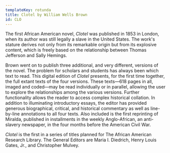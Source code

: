 ```yaml
---
templateKey: rotunda
title: Clotel by William Wells Brown
id: CLO
---
```

The first African American novel, *Clotel* was published in 1853 in London, when its author was still legally a slave in the United States. The work's stature derives not only from its remarkable origin but from its explosive content, which is freely based on the relationship between Thomas Jefferson and Sally Hemings.

Brown went on to publish three additional, and very different, versions of the novel. The problem for scholars and students has always been which text to read. This digital edition of *Clotel* presents, for the first time together, the full extant texts of the four versions. These texts—618 pages in all, imaged and coded—may be read individually or in parallel, allowing the user to explore the relationships among the various versions. Further functionality allows the reader to access complex historical collation. In addition to illuminating introductory essays, the editor has provided generous biographical, critical, and historical commentary as well as line-by-line annotations to all four texts. Also included is the first reprinting of Miralda, published in installments in the weekly Anglo-African, an anti-slavery newspaper, in the four months before the American Civil War.

*Clotel* is the first in a series of titles planned for The African American Research Library. The General Editors are Maria I. Diedrich, Henry Louis Gates, Jr., and Christopher Mulvey.